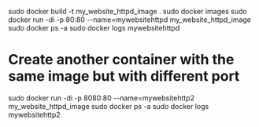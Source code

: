 sudo docker build -t my_website_httpd_image .
sudo docker images
sudo docker run -di -p 80:80 --name=mywebsitehttpd my_website_httpd_image
sudo docker ps -a
sudo docker logs mywebsitehttpd

# Create another container with the same image but with different port
sudo docker run -di -p 8080:80 --name=mywebsitehttp2 my_website_httpd_image
sudo docker ps -a
sudo docker logs mywebsitehttp2